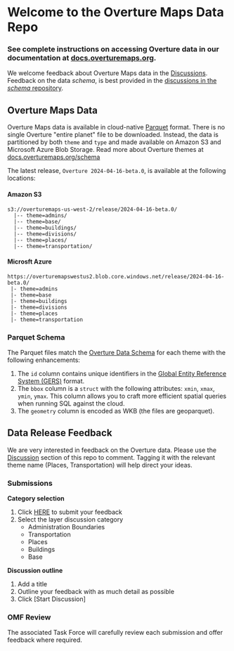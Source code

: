 Welcome to the Overture Maps Data Repo
===

### See complete instructions on accessing Overture data in our documentation at [docs.overturemaps.org](https://docs.overturemaps.org/). 

We welcome feedback about Overture Maps data in the [Discussions](https://github.com/OvertureMaps/data/discussions/new/choose). Feedback on the data *schema*, is best provided in the [discussions in the *schema* repository](https://github.com/OvertureMaps/schema/discussions).


Overture Maps Data
---
Overture Maps data is available in cloud-native [Parquet](https://parquet.apache.org/docs/) format.
There is no single Overture "entire planet" file to be downloaded. Instead, the data is partitioned by both `theme` and `type` and made available on Amazon S3 and Microsoft Azure Blob Storage. Read more about Overture themes at [docs.overturemaps.org/schema](https://docs.overturemaps.org/schema/)

The latest release, `Overture 2024-04-16-beta.0`, is available at the following locations: 

#### Amazon S3 
```
s3://overturemaps-us-west-2/release/2024-04-16-beta.0/
  |-- theme=admins/
  |-- theme=base/
  |-- theme=buildings/
  |-- theme=divisions/
  |-- theme=places/
  |-- theme=transportation/
```

#### Microsft Azure
```
https://overturemapswestus2.blob.core.windows.net/release/2024-04-16-beta.0/
 |- theme=admins
 |- theme=base
 |- theme=buildings
 |- theme=divisions
 |- theme=places
 |- theme=transportation
```

### Parquet Schema
The Parquet files match the [Overture Data Schema](https://docs.overturemaps.org/schema/)
for each theme with the following enhancements:

1. The `id` column contains unique identifiers in the [Global Entity Reference System (GERS)](https://docs.overturemaps.org/gers/) format.
2. The `bbox` column is a `struct` with the following attributes:
   `xmin`, `xmax`, `ymin`, `ymax`. This column allows you to craft more
   efficient spatial queries when running SQL against the cloud.
3. The `geometry` column is encoded as WKB (the files are geoparquet).


Data Release Feedback
---
We are very interested in feedback on the Overture data. Please use the [Discussion](https://github.com/OvertureMaps/data/discussions) section of this repo to comment. Tagging it with the relevant theme name (Places, Transportation) will help direct your ideas.

### Submissions

**Category selection**
1. Click [HERE](https://github.com/OvertureMaps/data/discussions/new/choose) to submit your feedback
2. Select the layer discussion category
   - Administration Boundaries
   - Transportation
   - Places
   - Buildings
   - Base

**Discussion outline**
1. Add a title
2. Outline your feedback with as much detail as possible
3. Click [Start Discussion]

### OMF Review
The associated Task Force will carefully review each submission and offer feedback where required.

